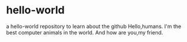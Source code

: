 # hello-world
a hello-world repository to learn about the github
Hello,humans.
I'm the best computer animals in the world.
And how are you,my friend.
